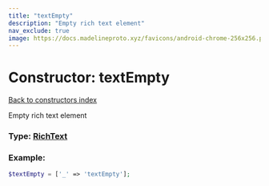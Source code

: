 ```yaml
---
title: "textEmpty"
description: "Empty rich text element"
nav_exclude: true
image: https://docs.madelineproto.xyz/favicons/android-chrome-256x256.png
---
```

# Constructor: textEmpty  
[Back to constructors index](/API_docs/constructors/index.html)



Empty rich text element




### Type: [RichText](/API_docs/types/RichText.html)


### Example:

```php
$textEmpty = ['_' => 'textEmpty'];
```  
